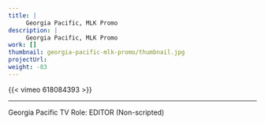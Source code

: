 ```yaml
---
title: |
     Georgia Pacific, MLK Promo
description: |
     Georgia Pacific, MLK Promo
work: []
thumbnail: georgia-pacific-mlk-promo/thumbnail.jpg
projectUrl:
weight: -83
---
```

{{< vimeo 618084393 >}}

***

Georgia Pacific TV
Role: EDITOR (Non-scripted)
